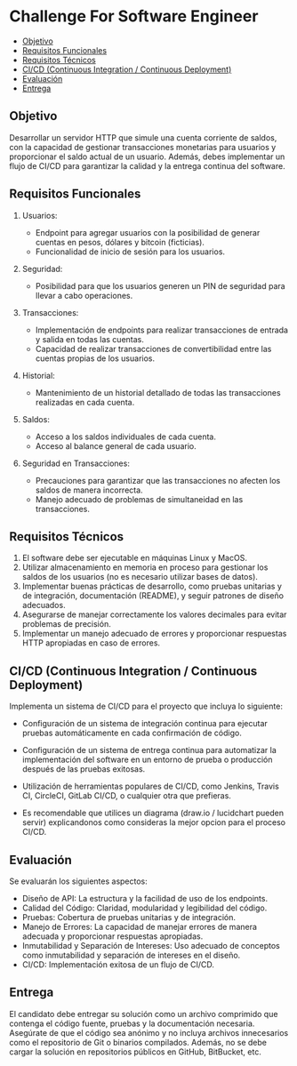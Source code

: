 # Challenge For Software Engineer

* [Objetivo](#objetivo)
* [Requisitos Funcionales](#requisitos-funcionales)
* [Requisitos Técnicos](#requisitos-técnicos)
* [CI/CD (Continuous Integration / Continuous Deployment)](#cicd-continuous-integration-continuous-deployment)
* [Evaluación](#evaluación)
* [Entrega](#entrega)

<a name="objetivo"></a>
## Objetivo
Desarrollar un servidor HTTP que simule una cuenta corriente de saldos, con la capacidad de gestionar transacciones monetarias para usuarios y proporcionar el saldo actual de un usuario. Además, debes implementar un flujo de CI/CD para garantizar la calidad y la entrega continua del software.

<a name="requisitos-funcionales"></a>
## Requisitos Funcionales

 1. Usuarios:
    * Endpoint para agregar usuarios con la posibilidad de generar cuentas en pesos, dólares y bitcoin (ficticias).
    * Funcionalidad de inicio de sesión para los usuarios.

2. Seguridad:
    * Posibilidad para que los usuarios generen un PIN de seguridad para llevar a cabo operaciones.

3. Transacciones:
    * Implementación de endpoints para realizar transacciones de entrada y salida en todas las cuentas.
    * Capacidad de realizar transacciones de convertibilidad entre las cuentas propias de los usuarios.

4. Historial:
    * Mantenimiento de un historial detallado de todas las transacciones realizadas en cada cuenta.

5. Saldos:
    * Acceso a los saldos individuales de cada cuenta.
    * Acceso al balance general de cada usuario.

6. Seguridad en Transacciones:
    * Precauciones para garantizar que las transacciones no afecten los saldos de manera incorrecta.
    * Manejo adecuado de problemas de simultaneidad en las transacciones.

<a name="requisitos-técnicos"></a>
## Requisitos Técnicos
1. El software debe ser ejecutable en máquinas Linux y MacOS.
2. Utilizar almacenamiento en memoria en proceso para gestionar los saldos de los usuarios (no es necesario utilizar bases de datos).
3. Implementar buenas prácticas de desarrollo, como pruebas unitarias y de integración, documentación (README), y seguir patrones de diseño adecuados.
4. Asegurarse de manejar correctamente los valores decimales para evitar problemas de precisión.
5. Implementar un manejo adecuado de errores y proporcionar respuestas HTTP apropiadas en caso de errores.

<a name="cicd-continuous-integration-continuous-deployment"></a>
## CI/CD (Continuous Integration / Continuous Deployment)
Implementa un sistema de CI/CD para el proyecto que incluya lo siguiente:

* Configuración de un sistema de integración continua para ejecutar pruebas automáticamente en cada confirmación de código.
* Configuración de un sistema de entrega continua para automatizar la implementación del software en un entorno de prueba o producción después de las pruebas exitosas.
* Utilización de herramientas populares de CI/CD, como Jenkins, Travis CI, CircleCI, GitLab CI/CD, o cualquier otra que prefieras.

* Es recomendable que utilices un diagrama (draw.io / lucidchart pueden servir) explicandonos como consideras la mejor opcion para el proceso CI/CD.
   
<a name="evaluación"></a>
## Evaluación
Se evaluarán los siguientes aspectos:

* Diseño de API: La estructura y la facilidad de uso de los endpoints.
* Calidad del Código: Claridad, modularidad y legibilidad del código.
* Pruebas: Cobertura de pruebas unitarias y de integración.
* Manejo de Errores: La capacidad de manejar errores de manera adecuada y proporcionar respuestas apropiadas.
* Inmutabilidad y Separación de Intereses: Uso adecuado de conceptos como inmutabilidad y separación de intereses en el diseño.
* CI/CD: Implementación exitosa de un flujo de CI/CD.

<a name="entrega"></a>
## Entrega

El candidato debe entregar su solución como un archivo comprimido que contenga el código fuente, pruebas y la documentación necesaria. Asegúrate de que el código sea anónimo y no incluya archivos innecesarios como el repositorio de Git o binarios compilados. Además, no se debe cargar la solución en repositorios públicos en GitHub, BitBucket, etc.
